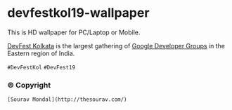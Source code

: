 # devfestkol19-wallpaper

This is HD wallpaper for PC/Laptop or Mobile.

[DevFest Kolkata](https://devfest.gdgkolkata.org/home) is the largest gathering of [Google Developer Groups](https://developers.google.com/) in the Eastern region of India.

`#DevFestKol` `#DevFest19`

### © Copyright
    [Sourav Mondal](http://thesourav.com/)

